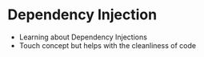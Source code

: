 # Dependency Injection

- Learning about Dependency Injections
- Touch concept but helps with the cleanliness of code
